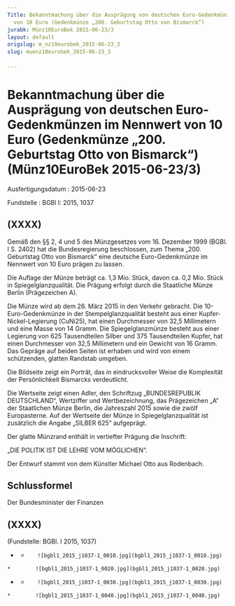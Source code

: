 ```yaml
---
Title: Bekanntmachung über die Ausprägung von deutschen Euro-Gedenkmünzen im Nennwert
  von 10 Euro (Gedenkmünze „200. Geburtstag Otto von Bismarck“)
jurabk: Münz10EuroBek 2015-06-23/3
layout: default
origslug: m_nz10eurobek_2015-06-23_3
slug: muenz10eurobek_2015-06-23_3

---
```


# Bekanntmachung über die Ausprägung von deutschen Euro-Gedenkmünzen im Nennwert von 10 Euro (Gedenkmünze „200. Geburtstag Otto von Bismarck“) (Münz10EuroBek 2015-06-23/3)

Ausfertigungsdatum
:   2015-06-23

Fundstelle
:   BGBl I: 2015, 1037


## (XXXX)

Gemäß den §§ 2, 4 und 5 des Münzgesetzes vom 16. Dezember 1999 (BGBl. I S. 2402) hat die Bundesregierung beschlossen, zum Thema „200. Geburtstag Otto von Bismarck“ eine deutsche Euro-Gedenkmünze im Nennwert von 10 Euro prägen zu lassen.

Die Auflage der Münze beträgt ca. 1,3 Mio. Stück, davon ca. 0,2 Mio. Stück in Spiegelglanzqualität. Die Prägung erfolgt durch die Staatliche Münze Berlin (Prägezeichen A).

Die Münze wird ab dem 26. März 2015 in den Verkehr gebracht. Die 10-Euro-Gedenkmünze in der Stempelglanzqualität besteht aus einer Kupfer-Nickel-Legierung (CuNi25), hat einen Durchmesser von 32,5 Millimetern und eine Masse von 14 Gramm. Die Spiegelglanzmünze besteht aus einer Legierung von 625 Tausendteilen Silber und 375 Tausendteilen Kupfer, hat einen Durchmesser von 32,5 Millimetern und ein Gewicht von 16 Gramm. Das Gepräge auf beiden Seiten ist erhaben und wird von einem schützenden, glatten Randstab umgeben.

Die Bildseite zeigt ein Porträt, das in eindrucksvoller Weise die Komplexität der Persönlichkeit Bismarcks verdeutlicht.

Die Wertseite zeigt einen Adler, den Schriftzug „BUNDESREPUBLIK DEUTSCHLAND“, Wertziffer und Wertbezeichnung, das Prägezeichen „A“ der Staatlichen Münze Berlin, die Jahreszahl 2015 sowie die zwölf Europasterne. Auf der Wertseite der Münze in Spiegelglanzqualität ist zusätzlich die Angabe „SILBER 625“ aufgeprägt.

Der glatte Münzrand enthält in vertiefter Prägung die Inschrift:

„DIE POLITIK IST DIE LEHRE VOM MÖGLICHEN“.

Der Entwurf stammt von dem Künstler Michael Otto aus Rodenbach.


## Schlussformel

Der Bundesminister der Finanzen


## (XXXX)

(Fundstelle: BGBl. I 2015, 1037)


*    *        ![bgbl1_2015_j1037-1_0010.jpg](bgbl1_2015_j1037-1_0010.jpg)
    *        ![bgbl1_2015_j1037-1_0020.jpg](bgbl1_2015_j1037-1_0020.jpg)

*    *        ![bgbl1_2015_j1037-1_0030.jpg](bgbl1_2015_j1037-1_0030.jpg)
    *        ![bgbl1_2015_j1037-1_0040.jpg](bgbl1_2015_j1037-1_0040.jpg)


